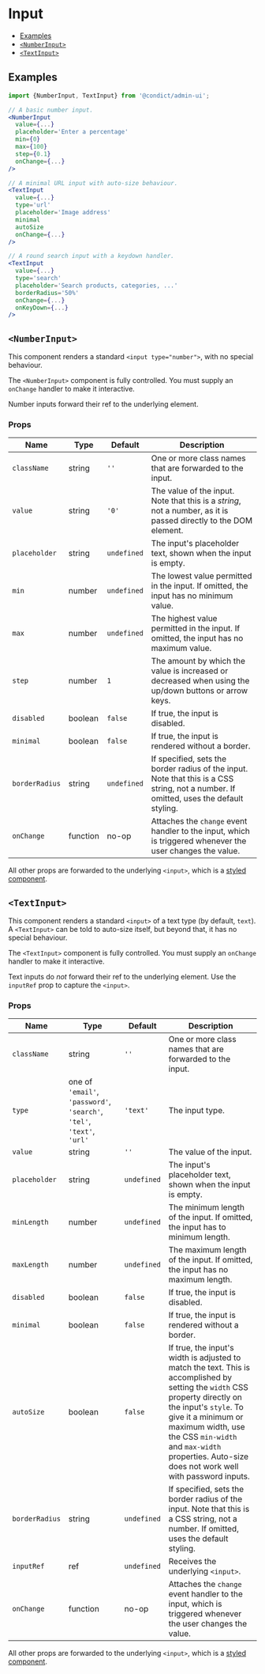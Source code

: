 # Input

* [Examples](#examples)
* [`<NumberInput>`](#numberinput)
* [`<TextInput>`](#textinput)

## Examples

```jsx
import {NumberInput, TextInput} from '@condict/admin-ui';

// A basic number input.
<NumberInput
  value={...}
  placeholder='Enter a percentage'
  min={0}
  max={100}
  step={0.1}
  onChange={...}
/>

// A minimal URL input with auto-size behaviour.
<TextInput
  value={...}
  type='url'
  placeholder='Image address'
  minimal
  autoSize
  onChange={...}
/>

// A round search input with a keydown handler.
<TextInput
  value={...}
  type='search'
  placeholder='Search products, categories, ...'
  borderRadius='50%'
  onChange={...}
  onKeyDown={...}
/>
```

## `<NumberInput>`

This component renders a standard `<input type="number">`, with no special behaviour.

The `<NumberInput>` component is fully controlled. You must supply an `onChange` handler to make it interactive.

Number inputs forward their ref to the underlying element.

### Props

| Name | Type | Default | Description |
| --- | --- | --- | --- |
| `className` | string | `''` | One or more class names that are forwarded to the input. |
| `value` | string | `'0'` | The value of the input. Note that this is a _string_, not a number, as it is passed directly to the DOM element. |
| `placeholder` | string | `undefined` | The input's placeholder text, shown when the input is empty. |
| `min` | number | `undefined` | The lowest value permitted in the input. If omitted, the input has no minimum value. |
| `max` | number | `undefined` | The highest value permitted in the input. If omitted, the input has no maximum value. |
| `step` | number | `1` | The amount by which the value is increased or decreased when using the up/down buttons or arrow keys. |
| `disabled` | boolean | `false` | If true, the input is disabled. |
| `minimal` | boolean | `false` | If true, the input is rendered without a border. |
| `borderRadius` | string | `undefined` | If specified, sets the border radius of the input. Note that this is a CSS string, not a number. If omitted, uses the default styling. |
| `onChange` | function | no-op | Attaches the `change` event handler to the input, which is triggered whenever the user changes the value. |

All other props are forwarded to the underlying `<input>`, which is a [styled component][styled-components].

## `<TextInput>`

This component renders a standard `<input>` of a text type (by default, `text`). A `<TextInput>` can be told to auto-size itself, but beyond that, it has no special behaviour.

The `<TextInput>` component is fully controlled. You must supply an `onChange` handler to make it interactive.

Text inputs do _not_ forward their ref to the underlying element. Use the `inputRef` prop to capture the `<input>`.

### Props

| Name | Type | Default | Description |
| --- | --- | --- | --- |
| `className` | string | `''` | One or more class names that are forwarded to the input. |
| `type` | one of `'email'`, `'password'`, `'search'`, `'tel'`, `'text'`, `'url'` | `'text'` | The input type. |
| `value` | string | `''` | The value of the input. |
| `placeholder` | string | `undefined` | The input's placeholder text, shown when the input is empty. |
| `minLength` | number | `undefined` | The minimum length of the input. If omitted, the input has to minimum length. |
| `maxLength` | number | `undefined` | The maximum length of the input. If omitted, the input has no maximum length. |
| `disabled` | boolean | `false` | If true, the input is disabled. |
| `minimal` | boolean | `false` | If true, the input is rendered without a border. |
| `autoSize` | boolean | `false` | If true, the input's width is adjusted to match the text. This is accomplished by setting the `width` CSS property directly on the input's `style`. To give it a minimum or maximum width, use the CSS `min-width` and `max-width` properties. Auto-size does not work well with password inputs. |
| `borderRadius` | string | `undefined` | If specified, sets the border radius of the input. Note that this is a CSS string, not a number. If omitted, uses the default styling. |
| `inputRef` | ref | `undefined` | Receives the underlying `<input>`. |
| `onChange` | function | no-op | Attaches the `change` event handler to the input, which is triggered whenever the user changes the value. |

All other props are forwarded to the underlying `<input>`, which is a [styled component][styled-components].

[styled-components]: https://www.styled-components.com/
